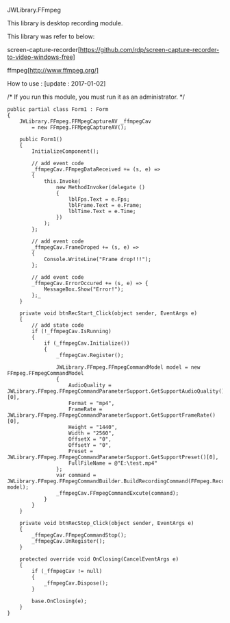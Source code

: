 ﻿JWLibrary.FFmpeg

This library is desktop recording module.

This library was refer to below:

screen-capture-recorder[https://github.com/rdp/screen-capture-recorder-to-video-windows-free]

ffmpeg[http://www.ffmpeg.org/]

How to use : 
[update : 2017-01-02]

   /* If you run this module, you must run it as an administrator. */

    public partial class Form1 : Form
    {
        JWLibrary.FFmpeg.FFMpegCaptureAV _ffmpegCav
            = new FFmpeg.FFMpegCaptureAV();

        public Form1()
        {
            InitializeComponent();

			// add event code
            _ffmpegCav.FFmpegDataReceived += (s, e) =>
            {
                this.Invoke(
                    new MethodInvoker(delegate ()
                    {
                        lblFps.Text = e.Fps;
                        lblFrame.Text = e.Frame;
                        lblTime.Text = e.Time;
                    })                  
                );
            };

			// add event code
            _ffmpegCav.FrameDroped += (s, e) =>
            {
                Console.WriteLine("Frame drop!!!");
            };

            // add event code
            _ffmpegCav.ErrorOccured += (s, e) => {
                MessageBox.Show("Error!");
            };_
        }

        private void btnRecStart_Click(object sender, EventArgs e)
        {
		    // add state code
            if (!_ffmpegCav.IsRunning)
            {
                if (_ffmpegCav.Initialize())
                {
                    _ffmpegCav.Register();

                    JWLibrary.FFmpeg.FFmpegCommandModel model = new FFmpeg.FFmpegCommandModel
                    {
                        AudioQuality = JWLibrary.FFmpeg.FFmpegCommandParameterSupport.GetSupportAudioQuality()[0],
                        Format = "mp4",
                        FrameRate = JWLibrary.FFmpeg.FFmpegCommandParameterSupport.GetSupportFrameRate()[0],
                        Height = "1440",
                        Width = "2560",
                        OffsetX = "0",
                        OffsetY = "0",
                        Preset = JWLibrary.FFmpeg.FFmpegCommandParameterSupport.GetSupportPreset()[0],
                        FullFileName = @"E:\test.mp4"
                    };
                    var command = JWLibrary.FFmpeg.FFmpegCommandBuilder.BuildRecordingCommand(FFmpeg.RecordingTypes.Local, model);
                    _ffmpegCav.FFmpegCommandExcute(command);
                }
            }
        }

        private void btnRecStop_Click(object sender, EventArgs e)
        {
            _ffmpegCav.FFmpegCommandStop();
            _ffmpegCav.UnRegister();
        }

        protected override void OnClosing(CancelEventArgs e)
        {
            if (_ffmpegCav != null)
            {
                _ffmpegCav.Dispose();
            }

            base.OnClosing(e);
        }
    }